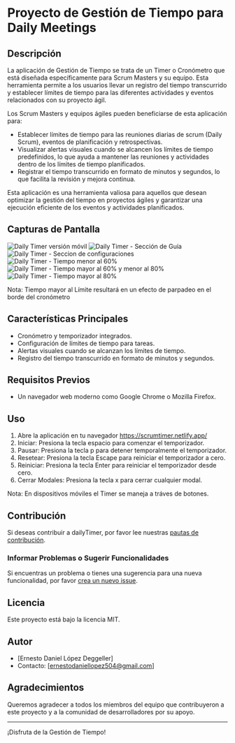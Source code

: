 # Proyecto de Gestión de Tiempo para Daily Meetings

## Descripción
La aplicación de Gestión de Tiempo se trata de un Timer o Cronómetro que está diseñada específicamente para Scrum Masters y su equipo. Esta herramienta permite a los usuarios llevar un registro del tiempo transcurrido y establecer límites de tiempo para las diferentes actividades y eventos relacionados con su proyecto ágil.

Los Scrum Masters y equipos ágiles pueden beneficiarse de esta aplicación para:

- Establecer límites de tiempo para las reuniones diarias de scrum (Daily Scrum), eventos de planificación y retrospectivas.
- Visualizar alertas visuales cuando se alcancen los límites de tiempo predefinidos, lo que ayuda a mantener las reuniones y actividades dentro de los límites de tiempo planificados.
- Registrar el tiempo transcurrido en formato de minutos y segundos, lo que facilita la revisión y mejora continua.

Esta aplicación es una herramienta valiosa para aquellos que desean optimizar la gestión del tiempo en proyectos ágiles y garantizar una ejecución eficiente de los eventos y actividades planificados.

## Capturas de Pantalla
![Daily Timer versión móvil](./public/images/mobileVersion.png)
![Daily Timer - Sección de Guía](./public/images/guideSection.png)
![Daily Timer - Seccion de configuraciones](./public/images/settingsSection.png)
![Daily Timer - Tiempo menor al 60%](./public/images/normalTime.png)
![Daily Timer - Tiempo mayor al 60% y menor al 80%](./public/images/alertTime.png)
![Daily Timer - Tiempo mayor al 80%](./public/images/dangerTime.png)

Nota: Tiempo mayor al Límite resultará en un efecto de parpadeo en el borde del cronómetro

## Características Principales
- Cronómetro y temporizador integrados.
- Configuración de límites de tiempo para tareas.
- Alertas visuales cuando se alcanzan los límites de tiempo.
- Registro del tiempo transcurrido en formato de minutos y segundos.

## Requisitos Previos
- Un navegador web moderno como Google Chrome o Mozilla Firefox.

## Uso
1. Abre la aplicación en tu navegador https://scrumtimer.netlify.app/ 
2. Iniciar: Presiona la tecla espacio para comenzar el temporizador.
3. Pausar: Presiona la tecla p para detener temporalmente el temporizador.
4. Resetear: Presiona la tecla Escape para reiniciar el temporizador a cero.
5. Reiniciar: Presiona la tecla Enter para reiniciar el temporizador desde cero.
6. Cerrar Modales: Presiona la tecla x para cerrar cualquier modal.

Nota: En dispositivos móviles el Timer se maneja a tráves de botones.

## Contribución

Si deseas contribuir a dailyTimer, por favor lee nuestras [pautas de contribución](./CONTRIBUTING.md).

### Informar Problemas o Sugerir Funcionalidades

Si encuentras un problema o tienes una sugerencia para una nueva funcionalidad, por favor [crea un nuevo issue](https://github.com/Ernestolop/dailyTimer/issues).

## Licencia
Este proyecto está bajo la licencia MIT.

## Autor
- [Ernesto Daniel López Deggeller]
- Contacto: [ernestodaniellopez504@gmail.com]

## Agradecimientos
Queremos agradecer a todos los miembros del equipo que contribuyeron a este proyecto y a la comunidad de desarrolladores por su apoyo.

---

¡Disfruta de la Gestión de Tiempo!
